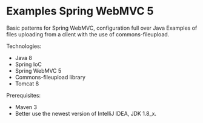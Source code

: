# Examples Spring WebMVC 5

Basic patterns for Spring WebMVC, configuration full over Java
Examples of files uploading from a client with the use of commons-fileupload.

Technologies:
- Java 8
- Spring IoC
- Spring WebMVC 5
- Commons-fileupload library
- Tomcat 8

Prerequisites:
- Maven 3
- Better use the newest version of IntelliJ IDEA, JDK 1.8_x.
